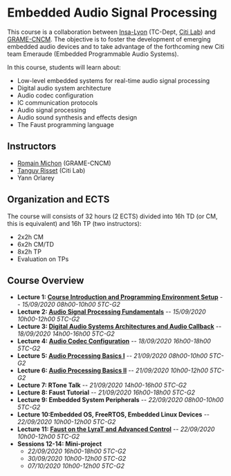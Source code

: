 # Embedded Audio Signal Processing

This course is a collaboration between [Insa-Lyon](https://www.insa-lyon.fr/en/) (TC-Dept, [Citi Lab](http://www.citi-lab.fr/)) and [GRAME-CNCM](http://www.grame.fr). The objective is to foster the development of emerging embedded audio devices and to take advantage of the forthcoming new Citi team Emeraude (Embedded Programmable Audio Systems).

In this course, students will learn about:

* Low-level embedded systems for real-time audio signal processing
* Digital audio system architecture
* Audio codec configuration
* IC communication protocols
* Audio signal processing
* Audio sound synthesis and effects design 
* The Faust programming language

## Instructors

* [Romain Michon](https://ccrma.stanford.edu/~rmichon) (GRAME-CNCM)
* [Tanguy Risset](http://perso.citi.insa-lyon.fr/trisset/) (Citi Lab)
* Yann Orlarey

## Organization and ECTS

The course will consists of 32 hours (2 ECTS) divided into 16h TD (or CM, this is equivalent) and 16h TP (two instructors):

* 2x2h CM
* 6x2h CM/TD
* 8x2h TP
* Evaluation on TPs

## Course Overview

* **Lecture 1: [Course Introduction and Programming Environment Setup](lectures/lecture1.md)** -- *15/09/2020 08h00-10h00 5TC-G2*
* **Lecture 2: [Audio Signal Processing Fundamentals](lectures/lecture2.md)** -- *15/09/2020 10h00-12h00 5TC-G2*
* **Lecture 3: [Digital Audio Systems Architectures and Audio Callback](lectures/lecture3.md)** -- *18/09/2020 14h00-16h00 5TC-G2*
* **Lecture 4: [Audio Codec Configuration](lectures/lecture4.md)** -- *18/09/2020 16h00-18h00 5TC-G2*
* **Lecture 5: [Audio Processing Basics I](lectures/lecture5.md)** -- *21/09/2020 08h00-10h00 5TC-G2*
* **Lecture 6: [Audio Processing Basics II](lectures/lecture6.md)** -- *21/09/2020 10h00-12h00 5TC-G2*
* **Lecture 7:  RTone Talk** -- *21/09/2020 14h00-16h00 5TC-G2*
* **Lecture 8: Faust Tutorial** -- *21/09/2020 16h00-18h00 5TC-G2*
* **Lecture 9: Embedded System Peripherals** -- *22/09/2020 08h00-10h00 5TC-G2*
* **Lecture 10:Embedded OS, FreeRTOS, Embedded Linux Devices** -- *22/09/2020 10h00-12h00 5TC-G2*
* **Lecture 11: [Faust on the LyraT and Advanced Control](lectures/lecture11.md)** -- *22/09/2020 10h00-12h00 5TC-G2*
* **Sessions 12-14: Mini-project**
    * *22/09/2020 16h00-18h00 5TC-G2*
    * *30/09/2020 10h00-12h00 5TC-G2*
    * *07/10/2020 10h00-12h00 5TC-G2*
